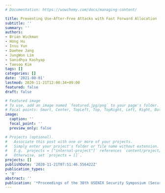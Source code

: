 ```yaml
---
# Documentation: https://wowchemy.com/docs/managing-content/

title: Preventing Use-After-Free Attacks with Fast Forward Allocation (to appear)
subtitle: ''
summary: ''
authors:
- Brian Wickman
- Hong Hu
- Insu Yun
- Daehee Jang
- JungWon Lim
- Sanidhya Kashyap
- Taesoo Kim
tags: []
categories: []
date: '2021-08-01'
lastmod: 2020-11-21T12:00:34+09:00
featured: false
draft: false

# Featured image
# To use, add an image named `featured.jpg/png` to your page's folder.
# Focal points: Smart, Center, TopLeft, Top, TopRight, Left, Right, BottomLeft, Bottom, BottomRight.
image:
  caption: ''
  focal_point: ''
  preview_only: false

# Projects (optional).
#   Associate this post with one or more of your projects.
#   Simply enter your project's folder or file name without extension.
#   E.g. `projects = ["internal-project"]` references `content/project/deep-learning/index.md`.
#   Otherwise, set `projects = []`.
projects: []
publishDate: '2020-11-21T07:51:46.556422Z'
publication_types:
- '0'
abstract: ''
publication: '*Proceedings of the 30th USENIX Security Symposium (Security)*'
---
```

